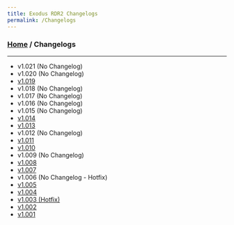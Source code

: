 ```yaml
---
title: Exodus RDR2 Changelogs
permalink: /Changelogs
---
```

### [Home](../index.md) / Changelogs
---
- v1.021 (No Changelog)
- v1.020 (No Changelog)
- [v1.019](Changelogs/1019)
- v1.018 (No Changelog)
- v1.017 (No Changelog)
- v1.016 (No Changelog)
- v1.015 (No Changelog)
- [v1.014](Changelogs/1014)
- [v1.013](Changelogs/1013)
- v1.012 (No Changelog)
- [v1.011](Changelogs/1011)
- [v1.010](Changelogs/1010)
- v1.009 (No Changelog)
- [v1.008](Changelogs/1008)
- [v1.007](Changelogs/1007)
- v1.006 (No Changelog - Hotfix)
- [v1.005](Changelogs/1005)
- [v1.004](Changelogs/1004)
- [v1.003 (Hotfix)](Changelogs/1003)
- [v1.002](Changelogs/1002)
- [v1.001](Changelogs/1001)
